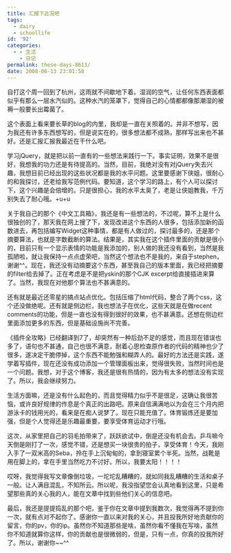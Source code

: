 ```yaml
---
title: 汇报下近况吧
tags:
  - dairy
  - schoollife
id: '92'
categories:
  - - 生活
    - 日记
permalink: these-days-8613/
date: 2008-06-13 23:01:58
---
```


自打这个周一回到了杭州，这雨就不间歇地下着。湿润的空气，让任何东西表面都似乎有那么一层水汽似的。这种水汽的笼罩下，觉得自己的心情都都像那潮湿的被褥一般要长出霉菌了。

这个表面上看来要长草的blog的内里，我却是一直在关照着的。并非不想写，因为我还有许多东西想写的，但是说实在的，很多想法都不成熟，那样写出来也不甚好。还是汇报汇报我最近在干什么吧。
<!-- more -->
学习jQuery，就是把以前一直有的一些想法来践行一下。事实证明，效果不是很好，我想我的功力还是有待提高的。当然，目前，我绝对没有对jQuery失去兴趣，我想目前已经出现的这些状况都是我的水平问题。这里要感谢下侠姐，很耐心的和我探讨，还老给我写范例代码。要知道，这个学习的路上，有个人可以探讨下，这个兴趣是会倍增的。只是很担心，我的水平太臭了，老是让侠姐教我，千万别失去了耐心哦。+u+u

关于我自己的那个《中文工具箱》，我还是有一些想法的，不过呢，算不上是什么很独创的了，那天我在网上搜了下，发现改进这个东西的人很多，包括添加新的函数进去，再包括编写Widget这种事情，都是有人做过的，探讨最多的，还是那个摘要算法，也就是字数截断的算法。结果是，其实我在这个插件里面的贡献是很小的，目前只有一个显示表情的功能是我添加的，别人做的我还没有看到，当然是我孤陋啦，就让我保持一点点虚荣吧，当然这个想法也不是我的，来自于stephen，谢谢^^。现在，我还没有动摘要这个东西，甚至我自己的版本里面，我已经把摘要的filter给去掉了。正在考虑是不是把yskin的那个CJK excerpt给直接插进来算了。当然，我现在对他那个算法也不甚满意的。

还有就是最近还零星的搞点站点优化。包括压缩了html代码，整合了两个css，这个还没做绝呢。还有就是侧边栏，我也想法子在优化，这些天就是在做recent comments的功能，但是一直也没有得到很好的效果，也不甚满意。还想在侧边栏里面添加更多的东西，但是基础设施尚不完善。

《插件全攻略》已经翻译到7了，却突然有一种后劲不足的感觉，而且现在错误也多了，语句也不甚通，自己也很不满意，耐着心思检查原作者的代码的精神也少了很多，遂决定干脆停掉，这个东西不能勉强和糊弄人的。最好的方法还是实践，遂学着写插件，现在还没有成功添加一个管理面板出来，觉得很失败，当然时间也是一个问题。我想，对于这个博客，我还是很有热情的，因为有太多的想法没有实现了。所以，我会继续努力。

生活方面嘛，还是没有什么起色的，而且觉得精力似乎不是很足，这确让我很苦恼，或许良好规律的作息是个真正的出路吧。原来自信满满地以为会在三个月内把游泳卡的钱用光的，看来是在痴人说梦了。现在只能充值了。体育锻炼还是要加强，但是个人觉得还是乐趣最重要，要享受体育运动才行哦。

这次，从家里把自己的羽毛拍带来了，跃跃欲试中，倒是还没有机会去。乒乓嘛今天倒是刚打了一次，感觉不错，还是想买一块很贵的拍子，享受体育！今天，我刚入手了一双米高的Seba，拎在手上沉甸甸的，拿到寝室累个半死。当然，战靴是用在脚上的，拿在手里当然吃力不讨好。所以，我要太阳！！！！

哎呀，我觉得我写文章像倒垃圾，一坨坨乱糟糟的，就如同我乱糟糟的生活和桌子一般。让人满目混乱，不知所云。所以呢，我没指望您会认真地看到这里，只是希望那些真的关心我的人，能在文章中找到些他们关心的信息吧。

最后，我还是提提捣乱的那个吧，鉴于你在文章中提到我数次，我觉得再不提到你一次，就有点对不起你了。感谢你一直以来对我的关心，并且投我所好地贡献你的留言，你的pv，你的ip。虽然你不知道那些是啥，虽然你看不懂我在写啥，虽然你不知道就算你这样，你的贡献也是很微弱的，但是，只有一点，你真的投我所好了。所以，谢谢你~~^^